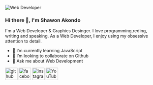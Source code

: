 ![Web Developer](https://scontent.fdac23-1.fna.fbcdn.net/v/t39.30808-6/436379613_1817844042059318_657538351879279139_n.jpg?stp=dst-jpg_s2048x2048&_nc_cat=111&ccb=1-7&_nc_sid=5f2048&_nc_eui2=AeG3lxlaJ5d036wdigUQ2NND1LVZXplDErnUtVlemUMSuYNcVjyPQcH_co8GZJXjnipWHTb6baDH4Oa07qqyzNNV&_nc_ohc=COhNMXIo-asQ7kNvgEgQTQm&_nc_ht=scontent.fdac23-1.fna&oh=00_AYDPlAw0fwV0arpDNPvP7cctqNI1C4hkQxLZwz-GdZC_Kw&oe=664D26EA)
### Hi there 👋, I'm Shawon Akondo

I'm a Web Developer & Graphics Desinger. I love programming,reding, writing and speaking.
As a Web Developer, I enjoy using my obsessive attention to detail.

- 🌱 I’m currently learning JavaScript 
- 👯 I’m looking to collaborate on Github 
- 💬 Ask me about Web Development 


[<img src='https://cdn.jsdelivr.net/npm/simple-icons@3.0.1/icons/github.svg' alt='github' height='40'>](https://github.com/https://github.com/mdshawon4242)  [<img src='https://cdn.jsdelivr.net/npm/simple-icons@3.0.1/icons/facebook.svg' alt='facebook' height='40'>](https://www.facebook.com/20Shawon)  [<img src='https://cdn.jsdelivr.net/npm/simple-icons@3.0.1/icons/instagram.svg' alt='instagram' height='40'>](https://www.instagram.com/20shawon/)  [<img src='https://cdn.jsdelivr.net/npm/simple-icons@3.0.1/icons/youtube.svg' alt='YouTube' height='40'>](https://www.youtube.com/channel/@shawonakondo3519)  

